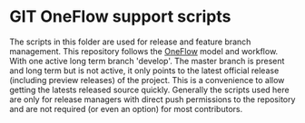 # GIT OneFlow support scripts
The scripts in this folder are used for release and feature branch management.
This repository follows the [OneFlow](https://www.endoflineblog.com/oneflow-a-git-branching-model-and-workflow#develop-finishing-a-release-branch)
model and workflow. With one active long term branch 'develop'. The master
branch is present and long term but is not active, it only points to the latest
official release (including preview releases) of the project. This is a convenience
to allow getting the latests released source quickly. Generally the scripts used here
are only for release managers with direct push permissions to the repository and are
not required (or even an option) for most contributors. 
